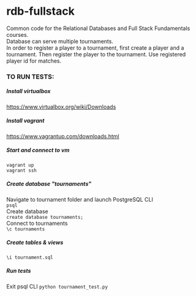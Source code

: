 rdb-fullstack
=============

Common code for the Relational Databases and Full Stack Fundamentals courses.  
Database can serve multiple tournaments.  
In order to register a player to a tournament, first create a player and a tournament.
Then register the player to the tournament. Use registered player id for matches.

### TO RUN TESTS:

##### Install virtualbox  
https://www.virtualbox.org/wiki/Downloads
##### Install vagrant  
https://www.vagrantup.com/downloads.html
##### Start and connect to vm
`vagrant up`  
`vagrant ssh`  
##### Create database "tournaments"
Navigate to tournament folder and launch PostgreSQL CLI   
`psql`  
Create database  
`create database tournaments;`  
Connect to tournaments  
`\c tournaments`  
##### Create tables & views
`\i tournament.sql`
##### Run tests
Exit psql CLI
`python tournament_test.py`